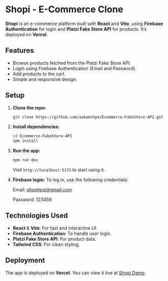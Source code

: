 # Shopi - E-Commerce Clone

**Shopi** is an e-commerce platform built with **React** and **Vite**, using **Firebase Authentication** for login and **Platzi Fake Store API** for products. It’s deployed on **Vercel**.

## Features

- Browse products fetched from the Platzi Fake Store API.
- Login using Firebase Authentication (Email and Password).
- Add products to the cart.
- Simple and responsive design.

## Setup

1. **Clone the repo:**

   ```bash
   git clone https://github.com/aakamshpm/Ecommerce-FakeStore-API.git
   ```

2. **Install dependencies:**

   ```bash
   cd Ecommerce-FakeStore-API
   npm install
   ```

3. **Run the app:**

   ```bash
   npm run dev
   ```

   Visit `http://localhost:5173` to start using it.

4. **Firebase login:**
   To log in, use the following credentials:

   Email: shopitest@gmail.com

   Password: 123456

## Technologies Used

- **React** & **Vite**: For fast and interactive UI.
- **Firebase Authentication**: To handle user login.
- **Platzi Fake Store API**: For product data.
- **Tailwind CSS**: For clean styling.

## Deployment

The app is deployed on **Vercel**. You can view it live at [Shopi Demo](https://ecommerce-fake-store-api-three.vercel.app/).
